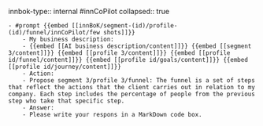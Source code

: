 innbok-type:: internal
#innCoPilot
collapsed:: true

	- #prompt {{embed [[innBoK/segment-(id)/profile-(id)/funnel/innCoPilot/few shots]]}}
		- My business description:
		- {{embed [[AI business description/content]]}} {{embed [[segment 3/content]]}} {{embed [[profile 3/content]]}} {{embed [[profile id/funnel/content]]}} {{embed [[profile id/goals/content]]}} {{embed [[profile id/journey/content]]}}
		- Action:
		- Propose segment 3/profile 3/funnel: The funnel is a set of steps that reflect the actions that the client carries out in relation to my company. Each step includes the percentage of people from the previous step who take that specific step.
		- Answer:
		- Please write your respons in a MarkDown code box.